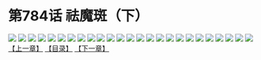 # 第784话 祛魔斑（下）
![](https://mhpic.xiaomingtaiji.net/comic/D/斗破苍穹/第784话F1_262450/1.jpg-zymk.middle.webp)
![](https://mhpic.xiaomingtaiji.net/comic/D/斗破苍穹/第784话F1_262450/2.jpg-zymk.middle.webp)
![](https://mhpic.xiaomingtaiji.net/comic/D/斗破苍穹/第784话F1_262450/3.jpg-zymk.middle.webp)
![](https://mhpic.xiaomingtaiji.net/comic/D/斗破苍穹/第784话F1_262450/4.jpg-zymk.middle.webp)
![](https://mhpic.xiaomingtaiji.net/comic/D/斗破苍穹/第784话F1_262450/5.jpg-zymk.middle.webp)
![](https://mhpic.xiaomingtaiji.net/comic/D/斗破苍穹/第784话F1_262450/6.jpg-zymk.middle.webp)
![](https://mhpic.xiaomingtaiji.net/comic/D/斗破苍穹/第784话F1_262450/7.jpg-zymk.middle.webp)
![](https://mhpic.xiaomingtaiji.net/comic/D/斗破苍穹/第784话F1_262450/8.jpg-zymk.middle.webp)
![](https://mhpic.xiaomingtaiji.net/comic/D/斗破苍穹/第784话F1_262450/9.jpg-zymk.middle.webp)
![](https://mhpic.xiaomingtaiji.net/comic/D/斗破苍穹/第784话F1_262450/10.jpg-zymk.middle.webp)
![](https://mhpic.xiaomingtaiji.net/comic/D/斗破苍穹/第784话F1_262450/11.jpg-zymk.middle.webp)
![](https://mhpic.xiaomingtaiji.net/comic/D/斗破苍穹/第784话F1_262450/12.jpg-zymk.middle.webp)
![](https://mhpic.xiaomingtaiji.net/comic/D/斗破苍穹/第784话F1_262450/13.jpg-zymk.middle.webp)
![](https://mhpic.xiaomingtaiji.net/comic/D/斗破苍穹/第784话F1_262450/14.jpg-zymk.middle.webp)
![](https://mhpic.xiaomingtaiji.net/comic/D/斗破苍穹/第784话F1_262450/15.jpg-zymk.middle.webp)
![](https://mhpic.xiaomingtaiji.net/comic/D/斗破苍穹/第784话F1_262450/16.jpg-zymk.middle.webp)
![](https://mhpic.xiaomingtaiji.net/comic/D/斗破苍穹/第784话F1_262450/17.jpg-zymk.middle.webp)
![](https://mhpic.xiaomingtaiji.net/comic/D/斗破苍穹/第784话F1_262450/18.jpg-zymk.middle.webp)
![](https://mhpic.xiaomingtaiji.net/comic/D/斗破苍穹/第784话F1_262450/19.jpg-zymk.middle.webp)
![](https://mhpic.xiaomingtaiji.net/comic/D/斗破苍穹/第784话F1_262450/20.jpg-zymk.middle.webp)
![](https://mhpic.xiaomingtaiji.net/comic/D/斗破苍穹/第784话F1_262450/21.jpg-zymk.middle.webp)
![](https://mhpic.xiaomingtaiji.net/comic/D/斗破苍穹/第784话F1_262450/22.jpg-zymk.middle.webp)
![](https://mhpic.xiaomingtaiji.net/comic/D/斗破苍穹/第784话F1_262450/23.jpg-zymk.middle.webp)
![](https://mhpic.xiaomingtaiji.net/comic/D/斗破苍穹/第784话F1_262450/24.jpg-zymk.middle.webp)
![](https://mhpic.xiaomingtaiji.net/comic/D/斗破苍穹/第784话F1_262450/25.jpg-zymk.middle.webp)
[【上一章】](./787.md)
[【目录】](./README.md)
[【下一章】](./789.md)
